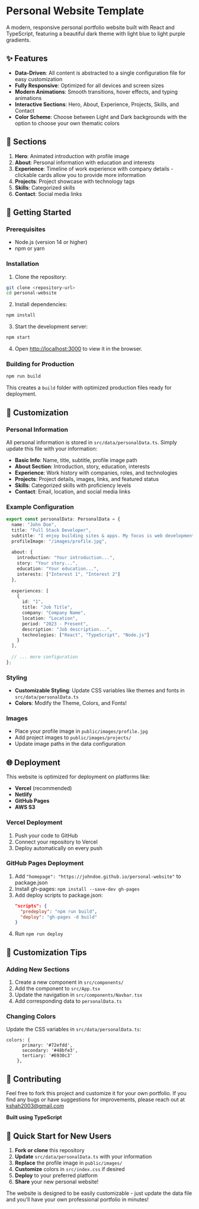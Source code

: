 # Personal Website Template

A modern, responsive personal portfolio website built with React and TypeScript, featuring a beautiful dark theme with light blue to light purple gradients.

## ✨ Features

- **Data-Driven**: All content is abstracted to a single configuration file for easy customization
- **Fully Responsive**: Optimized for all devices and screen sizes
- **Modern Animations**: Smooth transitions, hover effects, and typing animations
- **Interactive Sections**: Hero, About, Experience, Projects, Skills, and Contact
- **Color Scheme**: Choose between Light and Dark backgrounds with the option to choose your own thematic colors


## 📱 Sections

1. **Hero**: Animated introduction with profile image
2. **About**: Personal information with education and interests
3. **Experience**: Timeline of work experience with company details - clickable cards allow you to provide more information
5. **Projects**: Project showcase with technology tags
6. **Skills**: Categorized skills
7. **Contact**: Social media links

## 🚀 Getting Started

### Prerequisites

- Node.js (version 14 or higher)
- npm or yarn

### Installation

1. Clone the repository:
```bash
git clone <repository-url>
cd personal-website
```

2. Install dependencies:
```bash
npm install
```

3. Start the development server:
```bash
npm start
```

4. Open [http://localhost:3000](http://localhost:3000) to view it in the browser.

### Building for Production

```bash
npm run build
```

This creates a `build` folder with optimized production files ready for deployment.

## 🎯 Customization

### Personal Information
All personal information is stored in `src/data/personalData.ts`. Simply update this file with your information:

- **Basic Info**: Name, title, subtitle, profile image path
- **About Section**: Introduction, story, education, interests
- **Experience**: Work history with companies, roles, and technologies
- **Projects**: Project details, images, links, and featured status
- **Skills**: Categorized skills with proficiency levels
- **Contact**: Email, location, and social media links

### Example Configuration
```typescript
export const personalData: PersonalData = {
  name: "John Doe",
  title: "Full Stack Developer",
  subtitle: "I enjoy building sites & apps. My focus is web development.",
  profileImage: "/images/profile.jpg",
  
  about: {
    introduction: "Your introduction...",
    story: "Your story...",
    education: "Your education...",
    interests: ["Interest 1", "Interest 2"]
  },
  
  experiences: [
    {
      id: "1",
      title: "Job Title",
      company: "Company Name",
      location: "Location",
      period: "2023 - Present",
      description: "Job description...",
      technologies: ["React", "TypeScript", "Node.js"]
    }
  ],
  
  // ... more configuration
};
```

### Styling
- **Customizable Styling**: Update CSS variables like themes and fonts in `src/data/personalData.ts`
- **Colors**: Modify the Theme, Colors, and Fonts!

### Images
- Place your profile image in `public/images/profile.jpg`
- Add project images to `public/images/projects/`
- Update image paths in the data configuration

## 🌐 Deployment

This website is optimized for deployment on platforms like:

- **Vercel** (recommended)
- **Netlify**
- **GitHub Pages**
- **AWS S3**

### Vercel Deployment
1. Push your code to GitHub
2. Connect your repository to Vercel
3. Deploy automatically on every push

### GitHub Pages Deployment
1. Add `"homepage": "https://johndoe.github.io/personal-website"` to package.json
2. Install gh-pages: `npm install --save-dev gh-pages`
3. Add deploy scripts to package.json:
   ```json
   "scripts": {
     "predeploy": "npm run build",
     "deploy": "gh-pages -d build"
   }
   ```
4. Run `npm run deploy`

## 🔧 Customization Tips

### Adding New Sections
1. Create a new component in `src/components/`
2. Add the component to `src/App.tsx`
3. Update the navigation in `src/components/Navbar.tsx`
4. Add corresponding data to `personalData.ts`

### Changing Colors
Update the CSS variables in `src/data/personalData.ts`:
```
colors: {
      primary: '#72efdd',
      secondary: '#48bfe3',
      tertiary: '#6930c3'
    },
```

## 🤝 Contributing

Feel free to fork this project and customize it for your own portfolio. If you find any bugs or have suggestions for improvements, please reach out at kshah2003@gmail.com


**Built using TypeScript**

## 🎉 Quick Start for New Users

1. **Fork or clone** this repository
2. **Update** `src/data/personalData.ts` with your information
3. **Replace** the profile image in `public/images/`
4. **Customize** colors in `src/index.css` if desired
5. **Deploy** to your preferred platform
6. **Share** your new personal website!

The website is designed to be easily customizable - just update the data file and you'll have your own professional portfolio in minutes!
